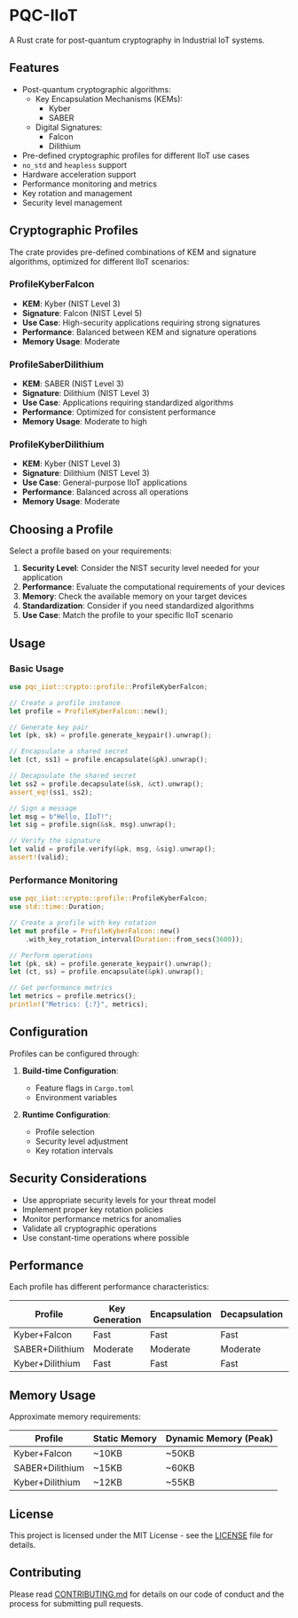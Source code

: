 # PQC-IIoT

A Rust crate for post-quantum cryptography in Industrial IoT systems.

## Features

- Post-quantum cryptographic algorithms:
  - Key Encapsulation Mechanisms (KEMs):
    - Kyber
    - SABER
  - Digital Signatures:
    - Falcon
    - Dilithium
- Pre-defined cryptographic profiles for different IIoT use cases
- `no_std` and `heapless` support
- Hardware acceleration support
- Performance monitoring and metrics
- Key rotation and management
- Security level management

## Cryptographic Profiles

The crate provides pre-defined combinations of KEM and signature algorithms, optimized for different IIoT scenarios:

### ProfileKyberFalcon
- **KEM**: Kyber (NIST Level 3)
- **Signature**: Falcon (NIST Level 5)
- **Use Case**: High-security applications requiring strong signatures
- **Performance**: Balanced between KEM and signature operations
- **Memory Usage**: Moderate

### ProfileSaberDilithium
- **KEM**: SABER (NIST Level 3)
- **Signature**: Dilithium (NIST Level 3)
- **Use Case**: Applications requiring standardized algorithms
- **Performance**: Optimized for consistent performance
- **Memory Usage**: Moderate to high

### ProfileKyberDilithium
- **KEM**: Kyber (NIST Level 3)
- **Signature**: Dilithium (NIST Level 3)
- **Use Case**: General-purpose IIoT applications
- **Performance**: Balanced across all operations
- **Memory Usage**: Moderate

## Choosing a Profile

Select a profile based on your requirements:

1. **Security Level**: Consider the NIST security level needed for your application
2. **Performance**: Evaluate the computational requirements of your devices
3. **Memory**: Check the available memory on your target devices
4. **Standardization**: Consider if you need standardized algorithms
5. **Use Case**: Match the profile to your specific IIoT scenario

## Usage

### Basic Usage

```rust
use pqc_iiot::crypto::profile::ProfileKyberFalcon;

// Create a profile instance
let profile = ProfileKyberFalcon::new();

// Generate key pair
let (pk, sk) = profile.generate_keypair().unwrap();

// Encapsulate a shared secret
let (ct, ss1) = profile.encapsulate(&pk).unwrap();

// Decapsulate the shared secret
let ss2 = profile.decapsulate(&sk, &ct).unwrap();
assert_eq!(ss1, ss2);

// Sign a message
let msg = b"Hello, IIoT!";
let sig = profile.sign(&sk, msg).unwrap();

// Verify the signature
let valid = profile.verify(&pk, msg, &sig).unwrap();
assert!(valid);
```

### Performance Monitoring

```rust
use pqc_iiot::crypto::profile::ProfileKyberFalcon;
use std::time::Duration;

// Create a profile with key rotation
let mut profile = ProfileKyberFalcon::new()
    .with_key_rotation_interval(Duration::from_secs(3600));

// Perform operations
let (pk, sk) = profile.generate_keypair().unwrap();
let (ct, ss) = profile.encapsulate(&pk).unwrap();

// Get performance metrics
let metrics = profile.metrics();
println!("Metrics: {:?}", metrics);
```

## Configuration

Profiles can be configured through:

1. **Build-time Configuration**:
   - Feature flags in `Cargo.toml`
   - Environment variables

2. **Runtime Configuration**:
   - Profile selection
   - Security level adjustment
   - Key rotation intervals

## Security Considerations

- Use appropriate security levels for your threat model
- Implement proper key rotation policies
- Monitor performance metrics for anomalies
- Validate all cryptographic operations
- Use constant-time operations where possible

## Performance

Each profile has different performance characteristics:

| Profile | Key Generation | Encapsulation | Decapsulation | Signing | Verification |
|---------|---------------|---------------|---------------|---------|--------------|
| Kyber+Falcon | Fast | Fast | Fast | Moderate | Fast |
| SABER+Dilithium | Moderate | Moderate | Moderate | Fast | Moderate |
| Kyber+Dilithium | Fast | Fast | Fast | Fast | Moderate |

## Memory Usage

Approximate memory requirements:

| Profile | Static Memory | Dynamic Memory (Peak) |
|---------|--------------|----------------------|
| Kyber+Falcon | ~10KB | ~50KB |
| SABER+Dilithium | ~15KB | ~60KB |
| Kyber+Dilithium | ~12KB | ~55KB |

## License

This project is licensed under the MIT License - see the [LICENSE](LICENSE) file for details.

## Contributing

Please read [CONTRIBUTING.md](CONTRIBUTING.md) for details on our code of conduct and the process for submitting pull requests. 